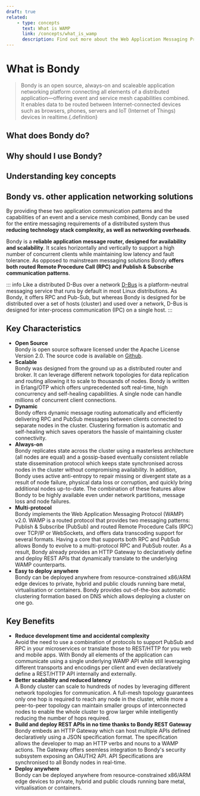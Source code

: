 ```yaml
---
draft: true
related:
    - type: concepts
      text: What is WAMP
      link: /concepts/what_is_wamp
      description: Find out more about the Web Application Messaging Protocol
---
```


# What is Bondy

> Bondy is an open source, always-on and scaleable application networking platform connecting all elements of a distributed application—offering event and service mesh capabilities combined.
> It enables data to be routed between Internet-connected devices such as browsers, phones, servers and IoT (Internet of Things) devices in realtime.{.definition}

## What does Bondy do?

## Why should I use Bondy?

## Understanding key concepts

## Bondy vs. other application networking solutions


By providing these two application communication patterns and the capabilities of an event and a service mesh combined, Bondy can be used for the entire messaging requirements of a distributed system thus **reducing technology stack complexity, as well as networking overheads**.

Bondy is a **reliable application message router, designed for availability and scalability**. It scales horizontally and vertically to support a high number of concurrent clients while maintaining low latency and fault tolerance. As opposed to mainstream messaging solutions Bondy **offers both routed Remote Procedure Call (RPC) and Publish & Subscribe communication patterns**.


::: info Like a distributed D-Bus over a network
[D-Bus](https://en.wikipedia.org/wiki/D-Bus) is a platform-neutral messaging service that runs by default in most Linux distributions. As Bondy, it offers RPC and Pub-Sub, but whereas Bondy is designed for be distributed over a set of hosts (cluster) and used over a network, D-Bus is designed for inter-process communication (IPC) on a single host.
:::

<ZoomImg src="/assets/bondy_diagram.png"/>

## Key Characteristics

- **Open Source**<br>Bondy is open source software licensed under the Apache License Version 2.0. The source code is available on [Github](https://github.com/Leapsight/bondy).
- **Scalable**<br>Bondy was designed from the ground up as a distributed router and broker. It can leverage different network topologies for data replication and routing allowing it to scale to thousands of nodes.  Bondy is written in Erlang/OTP which offers unprecedented soft real-time, high concurrency and self-healing capabilities. A single node can handle millions of concurrent client connections.
- **Dynamic**<br>Bondy offers dynamic message routing automatically and efficiently delivering RPC and PubSub messages between clients connected to separate nodes in the cluster. Clustering formation is automatic and self-healing which saves operators the hassle of maintaining cluster connectivity.
- **Always-on**<br>Bondy replicates state across the cluster using a masterless architecture (all nodes are equal) and a gossip-based eventually consistent reliable state dissemination protocol which keeps state synchronised across nodes in the cluster without compromising availability. In addition, Bondy uses active anti-entropy to repair missing or divergent state as a result of node failure, physical data loss or corruption, and quickly bring additional nodes up-to-date. The combination of these features allow Bondy to be highly available even under network partitions, message loss and node failures.
- **Multi-protocol**<br>Bondy implements the Web Application Messaging Protocol (WAMP) v2.0. WAMP is a routed protocol that provides two messaging patterns: Publish & Subscribe (PubSub) and routed Remote Procedure Calls (RPC) over TCP/IP or WebSockets, and offers data transcoding support for several formats. Having a core that supports both RPC and PubSub allows Bondy to evolve to a multi-protocol RPC and PubSub router. As a result, Bondy already provides an HTTP Gateway to declaratively define and deploy REST APIs that dynamically translate to the underlying WAMP counterparts.
- **Easy to deploy anywhere**<br>Bondy can be deployed anywhere from resource-constrained x86/ARM edge devices to private, hybrid and public clouds running bare metal, virtualisation or containers. Bondy provides out-of-the-box automatic clustering formation based on DNS which allows deploying a cluster on one go.

## Key Benefits

- **Reduce development time and accidental complexity**<br>Avoid the need to use a combination of protocols to support PubSub and RPC in your microservices or translate those to REST/HTTP for you web and mobile apps. With Bondy all elements of the application can communicate using a single underlying WAMP API while still leveraging different transports and encodings per client and even declaratively define a REST/HTTP API internally and externally.
- **Better scalability and reduced latency**<br>A Bondy cluster can scale to hundreds of nodes by leveraging different network topologies for communication. A full-mesh topology  guarantees only one hop is required to reach any node in the cluster, while more a peer-to-peer topology can maintain smaller groups of interconnected nodes to enable the whole cluster to grow larger while intelligently reducing the number of hops required.
- **Build and deploy REST APIs in no time thanks to Bondy REST Gateway**<br>Bondy embeds an HTTP Gateway which can host multiple APIs defined declaratively using a JSON specification format. The specification allows the developer to map an HTTP verbs and nouns to a WAMP actions. The Gateway offers seemless integration to Bondy's security subsystem exposing an OAUTH2 API. API Specifications are synchronised to all Bondy nodes in real-time.
- **Deploy anywhere**<br>Bondy can be deployed anywhere from resource-constrained x86/ARM edge devices to private, hybrid and public clouds running bare metal, virtualisation or containers.

